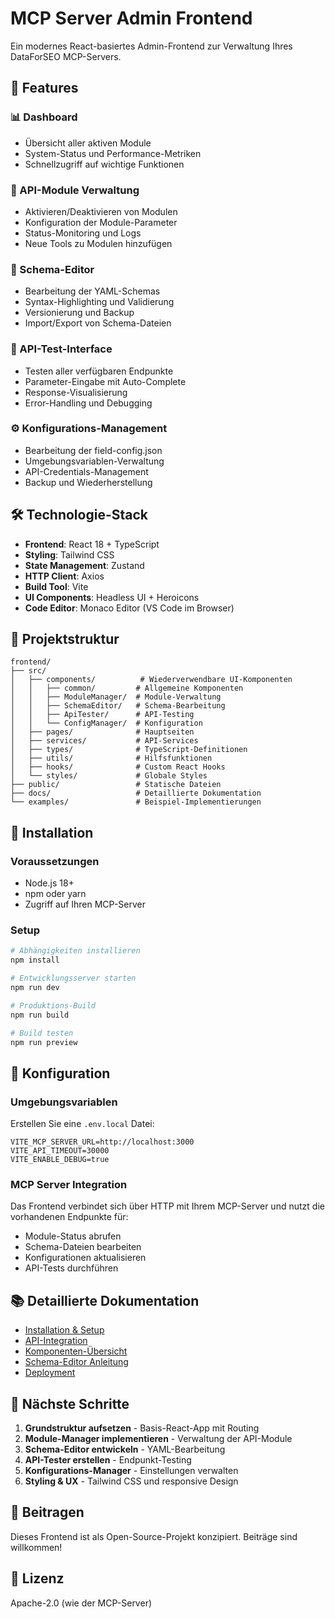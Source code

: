 # MCP Server Admin Frontend

Ein modernes React-basiertes Admin-Frontend zur Verwaltung Ihres DataForSEO MCP-Servers.

## 🚀 Features

### 📊 Dashboard
- Übersicht aller aktiven Module
- System-Status und Performance-Metriken
- Schnellzugriff auf wichtige Funktionen

### 🔧 API-Module Verwaltung
- Aktivieren/Deaktivieren von Modulen
- Konfiguration der Module-Parameter
- Status-Monitoring und Logs
- Neue Tools zu Modulen hinzufügen

### 📝 Schema-Editor
- Bearbeitung der YAML-Schemas
- Syntax-Highlighting und Validierung
- Versionierung und Backup
- Import/Export von Schema-Dateien

### 🧪 API-Test-Interface
- Testen aller verfügbaren Endpunkte
- Parameter-Eingabe mit Auto-Complete
- Response-Visualisierung
- Error-Handling und Debugging

### ⚙️ Konfigurations-Management
- Bearbeitung der field-config.json
- Umgebungsvariablen-Verwaltung
- API-Credentials-Management
- Backup und Wiederherstellung

## 🛠️ Technologie-Stack

- **Frontend**: React 18 + TypeScript
- **Styling**: Tailwind CSS
- **State Management**: Zustand
- **HTTP Client**: Axios
- **Build Tool**: Vite
- **UI Components**: Headless UI + Heroicons
- **Code Editor**: Monaco Editor (VS Code im Browser)

## 📁 Projektstruktur

```
frontend/
├── src/
│   ├── components/          # Wiederverwendbare UI-Komponenten
│   │   ├── common/         # Allgemeine Komponenten
│   │   ├── ModuleManager/  # Module-Verwaltung
│   │   ├── SchemaEditor/   # Schema-Bearbeitung
│   │   ├── ApiTester/      # API-Testing
│   │   └── ConfigManager/  # Konfiguration
│   ├── pages/              # Hauptseiten
│   ├── services/           # API-Services
│   ├── types/              # TypeScript-Definitionen
│   ├── utils/              # Hilfsfunktionen
│   ├── hooks/              # Custom React Hooks
│   └── styles/             # Globale Styles
├── public/                 # Statische Dateien
├── docs/                   # Detaillierte Dokumentation
└── examples/               # Beispiel-Implementierungen
```

## 🚀 Installation

### Voraussetzungen
- Node.js 18+ 
- npm oder yarn
- Zugriff auf Ihren MCP-Server

### Setup
```bash
# Abhängigkeiten installieren
npm install

# Entwicklungsserver starten
npm run dev

# Produktions-Build
npm run build

# Build testen
npm run preview
```

## 🔌 Konfiguration

### Umgebungsvariablen
Erstellen Sie eine `.env.local` Datei:

```env
VITE_MCP_SERVER_URL=http://localhost:3000
VITE_API_TIMEOUT=30000
VITE_ENABLE_DEBUG=true
```

### MCP Server Integration
Das Frontend verbindet sich über HTTP mit Ihrem MCP-Server und nutzt die vorhandenen Endpunkte für:
- Module-Status abrufen
- Schema-Dateien bearbeiten
- Konfigurationen aktualisieren
- API-Tests durchführen

## 📚 Detaillierte Dokumentation

- [Installation & Setup](./docs/INSTALLATION.md)
- [API-Integration](./docs/API_INTEGRATION.md)
- [Komponenten-Übersicht](./docs/COMPONENTS.md)
- [Schema-Editor Anleitung](./docs/SCHEMA_EDITOR.md)
- [Deployment](./docs/DEPLOYMENT.md)

## 🎯 Nächste Schritte

1. **Grundstruktur aufsetzen** - Basis-React-App mit Routing
2. **Module-Manager implementieren** - Verwaltung der API-Module
3. **Schema-Editor entwickeln** - YAML-Bearbeitung
4. **API-Tester erstellen** - Endpunkt-Testing
5. **Konfigurations-Manager** - Einstellungen verwalten
6. **Styling & UX** - Tailwind CSS und responsive Design

## 🤝 Beitragen

Dieses Frontend ist als Open-Source-Projekt konzipiert. Beiträge sind willkommen!

## 📄 Lizenz

Apache-2.0 (wie der MCP-Server)
